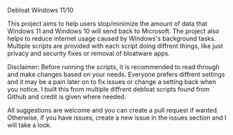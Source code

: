 Debloat Windows 11/10

This project aims to help users stop/minimize the amount of data that Windows 11 and Windows 10 will send back to Microsoft. The project also helps to reduce internet usage caused by Windows's background tasks. Multiple scripts are provided with each script doing diffrent things, like just privacy and security fixes or removal of bloatware apps. 


Disclaimer: Before running the scripts, it is recommended to read through and make changes based on your needs. Everyone prefers diffrent settings and it may be a pain later on to fix issues or change a setting back when you notice. I built this from multiple diffrent debloat scripts found from Github and credit is given where needed.


All suggestions are welcome and you can create a pull request if wanted. Otherwise, if you have issues, create a new issue in the issues section and I will take a look.
